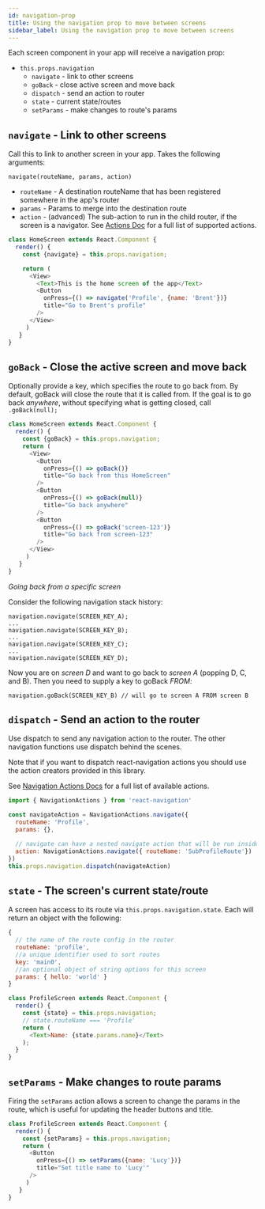 ```yaml
---
id: navigation-prop
title: Using the navigation prop to move between screens
sidebar_label: Using the navigation prop to move between screens
---
```


Each screen component in your app will receive a navigation prop:

* `this.props.navigation`
  * `navigate` - link to other screens
  * `goBack` - close active screen and move back
  * `dispatch` - send an action to router
  * `state` - current state/routes
  * `setParams` - make changes to route's params

## `navigate` - Link to other screens

Call this to link to another screen in your app. Takes the following arguments:

`navigate(routeName, params, action)`

- `routeName` - A destination routeName that has been registered somewhere in the app's router
- `params` - Params to merge into the destination route
- `action` - (advanced) The sub-action to run in the child router, if the screen is a navigator. See [Actions Doc](navigation-actions) for a full list of supported actions.

```js
class HomeScreen extends React.Component {
  render() {
    const {navigate} = this.props.navigation;

    return (
      <View>
        <Text>This is the home screen of the app</Text>
        <Button
          onPress={() => navigate('Profile', {name: 'Brent'})}
          title="Go to Brent's profile"
        />
      </View>
     )
   }
}
```

## `goBack` - Close the active screen and move back

Optionally provide a key, which specifies the route to go back from. By default, goBack will close the route that it is called from. If the goal is to go back *anywhere*, without specifying what is getting closed, call `.goBack(null);`

```js
class HomeScreen extends React.Component {
  render() {
    const {goBack} = this.props.navigation;
    return (
      <View>
        <Button
          onPress={() => goBack()}
          title="Go back from this HomeScreen"
        />
        <Button
          onPress={() => goBack(null)}
          title="Go back anywhere"
        />
        <Button
          onPress={() => goBack('screen-123')}
          title="Go back from screen-123"
        />
      </View>
     )
   }
}
```

*Going back from a specific screen*

Consider the following navigation stack history:
```... 
navigation.navigate(SCREEN_KEY_A);
...
navigation.navigate(SCREEN_KEY_B);
...
navigation.navigate(SCREEN_KEY_C);
...
navigation.navigate(SCREEN_KEY_D);
```

Now you are on *screen D* and want to go back to *screen A* (popping D, C, and B).
Then you need to supply a key to goBack *FROM*:

```
navigation.goBack(SCREEN_KEY_B) // will go to screen A FROM screen B
```

## `dispatch` - Send an action to the router

Use dispatch to send any navigation action to the router. The other navigation functions use dispatch behind the scenes.

Note that if you want to dispatch react-navigation actions you should use the action creators provided in this library.

See [Navigation Actions Docs](navigation-actions) for a full list of available actions.

```js
import { NavigationActions } from 'react-navigation'

const navigateAction = NavigationActions.navigate({
  routeName: 'Profile',
  params: {},

  // navigate can have a nested navigate action that will be run inside the child router
  action: NavigationActions.navigate({ routeName: 'SubProfileRoute'})
})
this.props.navigation.dispatch(navigateAction)

```

## `state` - The screen's current state/route

A screen has access to its route via `this.props.navigation.state`. Each will return an object with the following:

```js
{
  // the name of the route config in the router
  routeName: 'profile',
  //a unique identifier used to sort routes
  key: 'main0',
  //an optional object of string options for this screen
  params: { hello: 'world' }
}
```

```js
class ProfileScreen extends React.Component {
  render() {
    const {state} = this.props.navigation;
    // state.routeName === 'Profile'
    return (
      <Text>Name: {state.params.name}</Text>
    );
  }
}
```


## `setParams` - Make changes to route params

Firing the `setParams` action allows a screen to change the params in the route, which is useful for updating the header buttons and title.

```js
class ProfileScreen extends React.Component {
  render() {
    const {setParams} = this.props.navigation;
    return (
      <Button
        onPress={() => setParams({name: 'Lucy'})}
        title="Set title name to 'Lucy'"
      />
     )
   }
}
```
